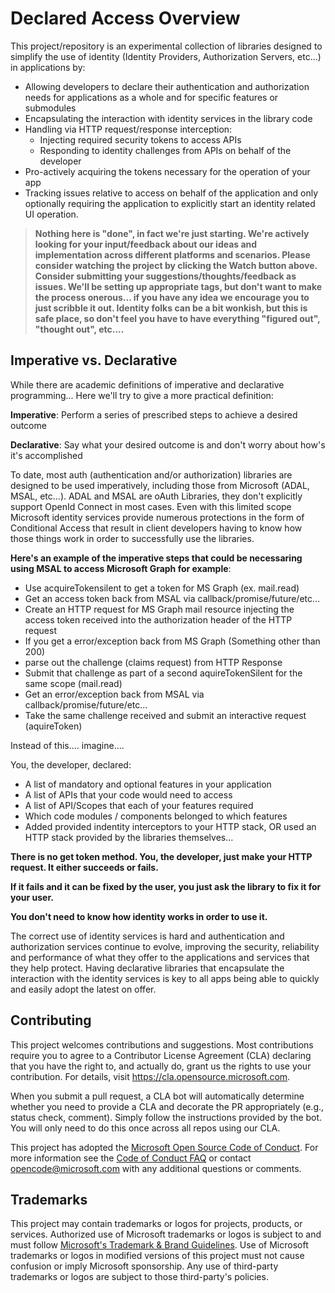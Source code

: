 # Declared Access Overview

This project/repository is an experimental collection of libraries designed to simplify the use of identity (Identity Providers, Authorization Servers, etc...) in applications by:

* Allowing developers to declare their authentication and authorization needs for applications as a whole and for specific features or submodules
* Encapsulating the interaction with identity services in the library code
* Handling via HTTP request/response interception:
  * Injecting required security tokens to access APIs
  * Responding to identity challenges from APIs on behalf of the developer
* Pro-actively acquiring the tokens necessary for the operation of your app
* Tracking issues relative to access on behalf of the application and only optionally requiring the application to explicitly start an identity related UI operation.

><b>Nothing here is "done", in fact we're just starting.  We're actively looking for your input/feedback about our ideas and implementation across different platforms and scenarios.  Please consider watching the project by clicking the Watch button above.  Consider submitting your suggestions/thoughts/feedback as issues.  We'll be setting up appropriate tags, but don't want to make the process onerous... if you have any idea we encourage you to just scribble it out.  Identity folks can be a bit wonkish, but this is safe place, so don't feel you have to have everything "figured out", "thought out", etc....</b>


## Imperative vs. Declarative

While there are academic definitions of imperative and declarative programming... Here we'll try to give a more practical definition:

<b>Imperative</b>: Perform a series of prescribed steps to achieve a desired outcome

<b>Declarative</b>: Say what your desired outcome is and don't worry about how's it's accomplished

To date, most auth (authentication and/or authorization) libraries are designed to be used imperatively, including those from Microsoft (ADAL, MSAL, etc...).  ADAL and MSAL are oAuth Libraries, they don't explicitly support OpenId Connect in most cases.  Even with this limited scope Microsoft identity services provide numerous protections in the form of Conditional Access that result in client developers having to know how those things work in order to successfully use the libraries.

<b>Here's an example of the imperative steps that could be necessaring using MSAL to access Microsoft Graph for example</b>:

- Use acquireTokensilent to get a token for MS Graph (ex. mail.read)
- Get an access token back from MSAL via callback/promise/future/etc...
- Create an HTTP request for MS Graph mail resource injecting the access token received into the authorization header of the HTTP request
- If you get a error/exception back from MS Graph (Something other than 200) 
- parse out the challenge (claims request) from HTTP Response
- Submit that challenge as part of a second aquireTokenSilent for the same scope (mail.read)
- Get an error/exception back from MSAL via callback/promise/future/etc...
- Take the same challenge received and submit an interactive request (aquireToken)

Instead of this.... imagine....

You, the developer, declared:

- A list of mandatory and optional features in your application
- A list of APIs that your code would need to access
- A list of API/Scopes that each of your features required
- Which code modules / components belonged to which features
- Added provided indentity interceptors to your HTTP stack, OR used an HTTP stack provided by the libraries themselves...

<b>There is no get token method.  You, the developer, just make your HTTP request.  It either succeeds or fails.</b>

<b>If it fails and it can be fixed by the user, you just ask the library to fix it for your user.</b>

<b>You don't need to know how identity works in order to use it.</b>

The correct use of identity services is hard and authentication and authorization services continue to evolve, improving the security, reliability and performance of what they offer to the applications and services that they help protect. Having declarative libraries that encapsulate the interaction with the identity services is key to all apps being able to quickly and easily adopt the latest on offer.

## Contributing

This project welcomes contributions and suggestions.  Most contributions require you to agree to a
Contributor License Agreement (CLA) declaring that you have the right to, and actually do, grant us
the rights to use your contribution. For details, visit https://cla.opensource.microsoft.com.

When you submit a pull request, a CLA bot will automatically determine whether you need to provide
a CLA and decorate the PR appropriately (e.g., status check, comment). Simply follow the instructions
provided by the bot. You will only need to do this once across all repos using our CLA.

This project has adopted the [Microsoft Open Source Code of Conduct](https://opensource.microsoft.com/codeofconduct/).
For more information see the [Code of Conduct FAQ](https://opensource.microsoft.com/codeofconduct/faq/) or
contact [opencode@microsoft.com](mailto:opencode@microsoft.com) with any additional questions or comments.

## Trademarks

This project may contain trademarks or logos for projects, products, or services. Authorized use of Microsoft 
trademarks or logos is subject to and must follow 
[Microsoft's Trademark & Brand Guidelines](https://www.microsoft.com/en-us/legal/intellectualproperty/trademarks/usage/general).
Use of Microsoft trademarks or logos in modified versions of this project must not cause confusion or imply Microsoft sponsorship.
Any use of third-party trademarks or logos are subject to those third-party's policies.
